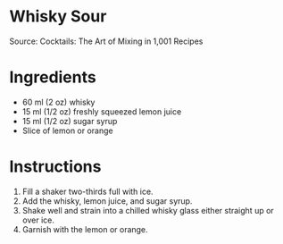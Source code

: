 # Whisky Sour

Source: Cocktails: The Art of Mixing in 1,001 Recipes

# Ingredients
* 60 ml (2 oz) whisky
* 15 ml (1/2 oz) freshly squeezed lemon juice
* 15 ml (1/2 oz) sugar syrup
* Slice of lemon or orange

# Instructions
1. Fill a shaker two-thirds full with ice.
1. Add the whisky, lemon juice, and sugar syrup.
1. Shake well and strain into a chilled whisky glass either straight up or over ice.
1. Garnish with the lemon or orange.
